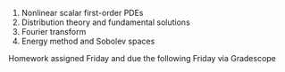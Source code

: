 1. Nonlinear scalar first-order PDEs
2. Distribution theory and fundamental solutions
3. Fourier transform
4. Energy method and Sobolev spaces

Homework assigned Friday and due the following Friday via Gradescope
